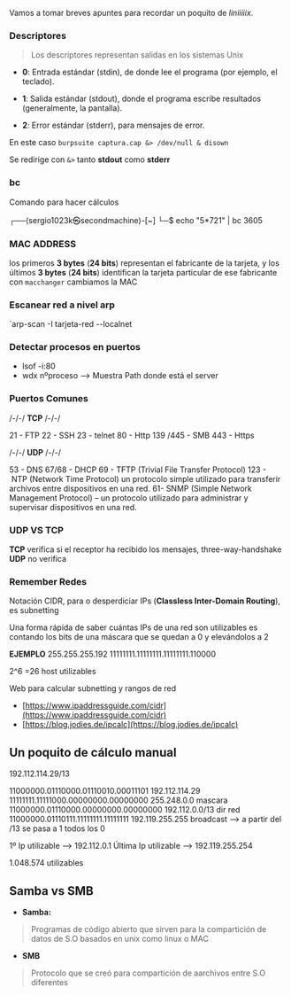 Vamos a tomar breves apuntes para recordar un poquito de  *liniiiiix*.

### Descriptores

> Los descriptores representan salidas en los sistemas Unix

- **0**: Entrada estándar (stdin), de donde lee el programa (por ejemplo, el teclado).
    
- **1**: Salida estándar (stdout), donde el programa escribe resultados (generalmente, la pantalla).
    
- **2**: Error estándar (stderr), para mensajes de error.

En este caso `burpsuite captura.cap &> /dev/null & disown`

Se redirige con `&>` tanto **stdout** como **stderr**
### bc

Comando para hacer cálculos

┌──(sergio1023k㉿secondmachine)-[~]
└─$ echo "5\*721" | bc
3605

### MAC ADDRESS

los primeros **3 bytes** (**24 bits**) representan el fabricante de la tarjeta, y los últimos **3 bytes** (**24 bits**) identifican la tarjeta particular de ese fabricante
 con `macchanger` cambiamos la MAC
### Escanear red a nivel arp
`arp-scan -I tarjeta-red --localnet

### Detectar procesos en puertos

- lsof -i:80
- wdx nºproceso --> Muestra Path donde está el server

### Puertos Comunes

/-/-/ **TCP** /-/-/

21 - FTP
22 - SSH
23 - telnet
80 - Http
139 /445 - SMB
443 - Https

/-/-/ **UDP** /-/-/

53 - DNS
67/68 - DHCP 
69 - TFTP (Trivial File Transfer Protocol)
123 -  NTP (Network Time Protocol) un protocolo simple utilizado para transferir archivos entre dispositivos en una red.
61- SNMP (Simple Network Management Protocol) – un protocolo utilizado para administrar y supervisar dispositivos en una red.

### UDP VS TCP

**TCP**  verifica si el receptor ha recibido los mensajes, three-way-handshake
**UDP** no verifica

### Remember Redes

Notación CIDR, para o desperdiciar IPs (**Classless Inter-Domain Routing**), es subnetting

Una forma rápida de saber cuántas IPs de una red son utilizables es contando los bits de una máscara que se quedan a 0 y elevándolos a 2

**EJEMPLO**
255.255.255.192
11111111.11111111.11111111.110000

2^6 =26 host utilizables

Web para calcular subnetting y rangos de red

- [https://www.ipaddressguide.com/cidr](https://www.ipaddressguide.com/cidr)
- [https://blog.jodies.de/ipcalc](https://blog.jodies.de/ipcalc)

## Un poquito de cálculo manual

192.112.114.29/13

11000000.01110000.01110010.00011101 192.112.114.29
11111111.11111000.00000000.00000000 255.248.0.0 mascara
11000000.01110000.00000000.00000000 192.112.0.0/13 dir red
11000000.01110111.11111111.11111111 192.119.255.255 broadcast --> a partir del /13 se pasa a 1 todos los 0

1º Ip utilizable --> 192.112.0.1
Última Ip utilizable --> 192.119.255.254

1.048.574 utilizables

## Samba vs SMB

- **Samba:**
>Programas de código abierto que sirven para la compartición de datos de S.O basados en unix como linux o MAC

- **SMB**
>Protocolo que se creó para compartición de aarchivos entre S.O diferentes